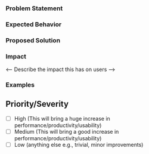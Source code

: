 <!--- Provide a general summary of the issue in the title above -->

### Problem Statement  
<!--- What is the issue being faced and needs addressing> -->

### Expected Behavior
<!--- If you're suggesting a change/improvement, tell us how it should work -->

### Proposed Solution
<!---
    This section is optional. Please suggest ideas how to implement the feature.

    Are you willing to implement it? We are always
    happy to welcome new developers and to provide guidance for implementing new features.
-->  

### Impact  
<-- Describe the impact this has on users -->

### Examples
<!-- Are there any examples of this which exist elsewhere? -->

## Priority/Severity
<!-- Delete as appropriate. The priority and severity assigned may be different to this -->
- [ ] High (This will bring a huge increase in performance/productivity/usability) 
- [ ] Medium (This will bring a good increase in performance/productivity/usability)  
- [ ] Low (anything else e.g., trivial, minor improvements) 
